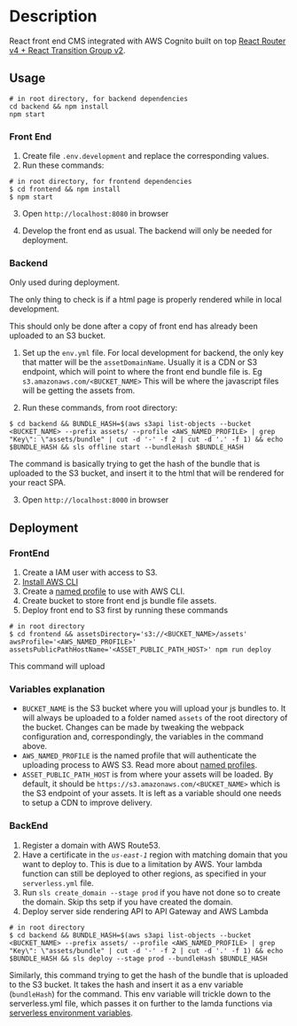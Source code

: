 # Description

React front end CMS integrated with AWS Cognito built on top [React Router v4 + React Transition Group v2](https://github.com/Vic-L/react-router-4-react-transition-group-2).

## Usage

```
# in root directory, for backend dependencies
cd backend && npm install
npm start
```

### Front End

1. Create file `.env.development` and replace the corresponding values.
2. Run these commands:
```
# in root directory, for frontend dependencies
$ cd frontend && npm install
$ npm start
```

3. Open `http://localhost:8080` in browser

4. Develop the front end as usual. The backend will only be needed for deployment.

### Backend
Only used during deployment.

The only thing to check is if a html page is properly rendered while in local development.

This should only be done after a copy of front end has already been uploaded to an S3 bucket.

1. Set up the `env.yml` file. For local development for backend, the only key that matter will be the `assetDomainName`. Usually it is a CDN or S3 endpoint, which will point to where the front end bundle file is. Eg `s3.amazonaws.com/<BUCKET_NAME>` This will be where the javascript files will be getting the assets from.

2. Run these commands, from root directory:
```
$ cd backend && BUNDLE_HASH=$(aws s3api list-objects --bucket <BUCKET_NAME> --prefix assets/ --profile <AWS_NAMED_PROFILE> | grep "Key\": \"assets/bundle" | cut -d '-' -f 2 | cut -d '.' -f 1) && echo $BUNDLE_HASH && sls offline start --bundleHash $BUNDLE_HASH
```

The command is basically trying to get the hash of the bundle that is uploaded to the S3 bucket, and insert it to the html that will be rendered for your react SPA.

3. Open `http://localhost:8000` in browser

## Deployment

### FrontEnd
1. Create a IAM user with access to S3.
2. [Install AWS CLI](https://docs.aws.amazon.com/cli/latest/userguide/installing.html)
3. Create a [named profile](https://docs.aws.amazon.com/cli/latest/userguide/cli-multiple-profiles.html) to use with AWS CLI.
4. Create bucket to store front end js bundle file assets.
5. Deploy front end to S3 first by running these commands
```
# in root directory
$ cd frontend && assetsDirectory='s3://<BUCKET_NAME>/assets' awsProfile='<AWS_NAMED_PROFILE>' assetsPublicPathHostName='<ASSET_PUBLIC_PATH_HOST>' npm run deploy
```
This command will upload

### Variables explanation
* `BUCKET_NAME` is the S3 bucket where you will upload your js bundles to. It will always be uploaded to a folder named `assets` of the root directory of the bucket. Changes can be made by tweaking the webpack configuration and, correspondingly, the variables in the command above.
* `AWS_NAMED_PROFILE` is the named profile that will authenticate the uploading process to AWS S3. Read more about [named profiles](https://docs.aws.amazon.com/cli/latest/userguide/cli-multiple-profiles.html).
* `ASSET_PUBLIC_PATH_HOST` is from where your assets will be loaded. By default, it should be `https://s3.amazonaws.com/<BUCKET_NAME>` which is the S3 endpoint of your assets. It is left as a variable should one needs to setup a CDN to improve delivery.

### BackEnd
1. Register a domain with AWS Route53.
2. Have a certificate in the *`us-east-1`* region with matching domain that you want to deploy to. This is due to a limitation by AWS. Your lambda function can still be deployed to other regions, as specified in your `serverless.yml` file.
3. Run `sls create_domain --stage prod` if you have not done so to create the domain. Skip ths setp if you have created the domain.
4. Deploy server side rendering API to API Gateway and AWS Lambda
```
# in root directory
$ cd backend && BUNDLE_HASH=$(aws s3api list-objects --bucket <BUCKET_NAME> --prefix assets/ --profile <AWS_NAMED_PROFILE> | grep "Key\": \"assets/bundle" | cut -d '-' -f 2 | cut -d '.' -f 1) && echo $BUNDLE_HASH && sls deploy --stage prod --bundleHash $BUNDLE_HASH
```
Similarly, this command trying to get the hash of the bundle that is uploaded to the S3 bucket. It takes the hash and insert it as a env variable (`bundleHash`) for the command. This env variable will trickle down to the serverless.yml file, which passes it on further to the lamda functions via [serverless environment variables](https://serverless.com/framework/docs/providers/aws/guide/variables).